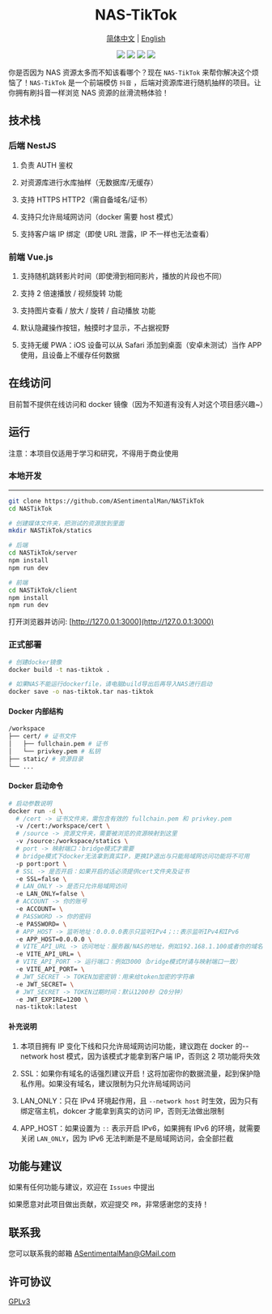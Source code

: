 <h1 align="center">
  NAS-TikTok
</h1>

<p align="center">
 <a href="README.md">简体中文</a> | <a href="README_en.md">English</a>
</p>

<p align="center">
<a><img src="https://img.shields.io/badge/license-GPLv3-orange"/></a>
<a><img src="https://img.shields.io/badge/PRs-welcome-brightgreen"/></a>
<a><img src="https://img.shields.io/badge/Powered%20by-NestJS-blue"/></a>
<a><img src="https://img.shields.io/badge/Powered%20by-Vue.js-blue"/></a>

</p>

你是否因为 NAS 资源太多而不知该看哪个？现在 `NAS-TikTok` 来帮你解决这个烦恼了！`NAS-TikTok` 是一个前端模仿 `抖音` ，后端对资源库进行随机抽样的项目。让你拥有刷抖音一样浏览 NAS 资源的丝滑流畅体验！

## 技术栈

### 后端 NestJS

1. 负责 AUTH 鉴权

2. 对资源库进行水库抽样（无数据库/无缓存）

3. 支持 HTTPS HTTP2（需自备域名/证书）

4. 支持只允许局域网访问（docker 需要 host 模式）

5. 支持客户端 IP 绑定（即使 URL 泄露，IP 不一样也无法查看）

### 前端 Vue.js

1. 支持随机跳转影片时间（即使滑到相同影片，播放的片段也不同）

2. 支持 2 倍速播放 / 视频旋转 功能

3. 支持图片查看 / 放大 / 旋转 / 自动播放 功能

4. 默认隐藏操作按钮，触摸时才显示，不占据视野

5. 支持无缓 PWA：iOS 设备可以从 Safari 添加到桌面（安卓未测试）当作 APP 使用，且设备上不缓存任何数据

## 在线访问

目前暂不提供在线访问和 docker 镜像（因为不知道有没有人对这个项目感兴趣~）

## 运行

注意：本项目仅适用于学习和研究，不得用于商业使用

### 本地开发

---

```bash
git clone https://github.com/ASentimentalMan/NASTikTok
cd NASTikTok

# 创建媒体文件夹，把测试的资源放到里面
mkdir NASTikTok/statics

# 后端
cd NASTikTok/server
npm install
npm run dev

# 前端
cd NASTikTok/client
npm install
npm run dev
```

打开浏览器并访问: [http://127.0.0.1:3000](http://127.0.0.1:3000)

### 正式部署

```bash
# 创建docker镜像
docker build -t nas-tiktok .

# 如果NAS不能运行dockerfile，请电脑build导出后再导入NAS进行启动
docker save -o nas-tiktok.tar nas-tiktok
```

#### Docker 内部结构

```bash
/workspace
├── cert/ # 证书文件
│   ├── fullchain.pem # 证书
│   └── privkey.pem # 私钥
├── static/ # 资源目录
└── ...
```

#### Docker 启动命令

```bash
# 启动参数说明
docker run -d \
  # /cert -> 证书文件夹，需包含有效的 fullchain.pem 和 privkey.pem
  -v /cert:/workspace/cert \
  # /source -> 资源文件夹，需要被浏览的资源映射到这里
  -v /source:/workspace/statics \
  # port -> 映射端口：bridge模式才需要
  # bridge模式下docker无法拿到真实IP，更换IP退出与只能局域网访问功能将不可用
  -p port:port \
  # SSL -> 是否开启：如果开启的话必须提供cert文件夹及证书
  -e SSL=false \
  # LAN_ONLY -> 是否只允许局域网访问
  -e LAN_ONLY=false \
  # ACCOUNT -> 你的账号
  -e ACCOUNT= \
  # PASSWORD -> 你的密码
  -e PASSWORD= \
  # APP_HOST -> 监听地址：0.0.0.0表示只监听IPv4；::表示监听IPv4和IPv6
  -e APP_HOST=0.0.0.0 \
  # VITE_API_URL -> 访问地址：服务器/NAS的地址，例如192.168.1.100或者你的域名
  -e VITE_API_URL= \
  # VITE_API_PORT -> 运行端口：例如3000（bridge模式时请与映射端口一致）
  -e VITE_API_PORT= \
  # JWT_SECRET -> TOKEN加密密钥：用来给token加密的字符串
  -e JWT_SECRET= \
  # JWT_SECRET -> TOKEN过期时间：默认1200秒（20分钟）
  -e JWT_EXPIRE=1200 \
  nas-tiktok:latest
```

#### 补充说明

1. 本项目拥有 IP 变化下线和只允许局域网访问功能，建议跑在 docker 的--network host 模式，因为该模式才能拿到客户端 IP，否则这 2 项功能将失效

2. SSL：如果你有域名的话强烈建议开启！这将加密你的数据流量，起到保护隐私作用。如果没有域名，建议限制为只允许局域网访问

3. LAN_ONLY：只在 IPv4 环境起作用，且 `--network host` 时生效，因为只有绑定宿主机，dokcer 才能拿到真实的访问 IP，否则无法做出限制

4. APP_HOST：如果设置为 `::` 表示开启 IPv6，如果拥有 IPv6 的环境，就需要关闭 `LAN_ONLY`，因为 IPv6 无法判断是不是局域网访问，会全部拦截

## 功能与建议

如果有任何功能与建议，欢迎在 `Issues` 中提出

如果愿意对此项目做出贡献，欢迎提交 `PR`，非常感谢您的支持！

## 联系我

您可以联系我的邮箱 <a href="mailto:ASentimentalMan@GMail.com">ASentimentalMan@GMail.com</a>

## 许可协议

[GPLv3](LICENSE)
